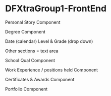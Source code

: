# DFXtraGroup1-FrontEnd

Personal Story Component

Degree Component

Date (calendar)
Level & Grade (drop down)

Other sections = text area

School Qual Component

Work Experience / positions held Component

Certificates & Awards Component

Portfolio Component

